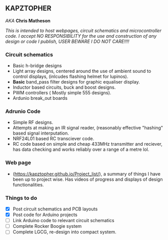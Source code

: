 ## KAPZTOPHER

*AKA* **Chris Matheson**



*This is intended to host webpages, circuit schematics and microcontroller code.  I accept NO RESPONSIBILITY for the use and construction of any design or code I publish,  USER BEWARE I DO NOT CARE!!!!*

### Circuit schematics

- Basic h-bridge designs
- Light array designs, centered around the use of ambient sound to control displays, (inlcudes flashing helmet for lupinos).
- **Basic** band_pass filter designs for graphic equaliser display.
- Inductor based circuits, buck and boost designs.
- PWM controllers ( Mostly simple 555 designs).
- Ardunio break_out boards

### Adrunio Code

- Simple RF designs.
- Attempts at making an IR signal reader, (reasonably effective "hashing" based signal interputation.
- NRF24L01 based RC transciever code.
- RC code based on simple and cheap 433MHz transmitter and reciever,  has data checking and works reliably over a range of a metre lol.


### Web page

- (https://kapztopher.github.io/Project_list/), a summary of things I have been up to project wise.  Has videos of progress and displays of design functionalities.

### Things to do
- [X]   Post circuit schematics and PCB layouts
- [X]   Post code for Arduino projects
- [ ]   Link Arduino code to relevant circuit schematics
- [ ]   Complete Rocker Boogie system
- [ ]   Complete LGCG, re-design into compact system.
